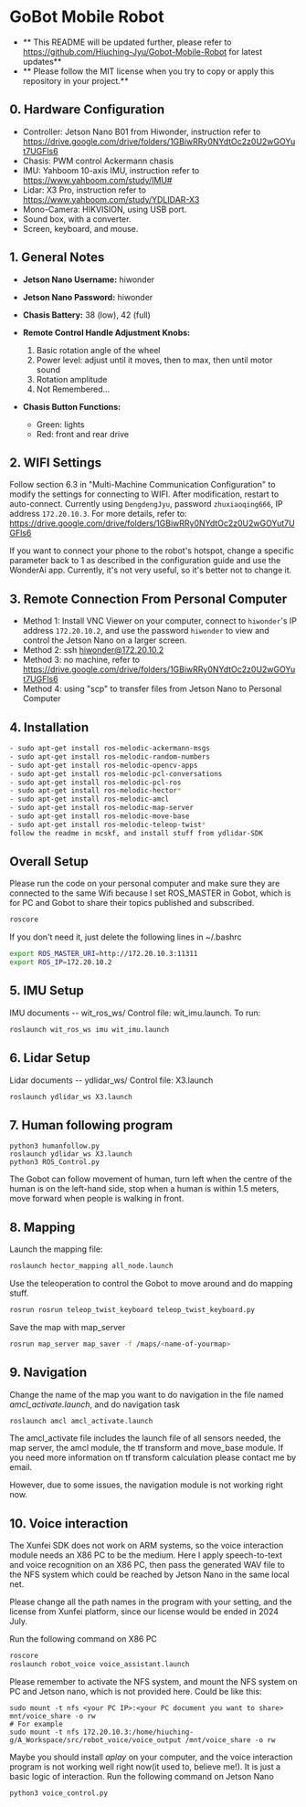# GoBot Mobile Robot
- ** This README will be updated further, please refer to https://github.com/Hiuching-Jyu/Gobot-Mobile-Robot for latest updates**
- ** Please follow the MIT license when you try to copy or apply this repository in your project.**

## 0. Hardware Configuration
- Controller: Jetson Nano B01 from Hiwonder, instruction refer to https://drive.google.com/drive/folders/1GBiwRRy0NYdtOc2z0U2wGOYut7UGFls6
- Chasis: PWM control Ackermann chasis
- IMU: Yahboom 10-axis IMU, instruction refer to https://www.yahboom.com/study/IMU# 
- Lidar: X3 Pro, instruction refer to https://www.yahboom.com/study/YDLIDAR-X3
- Mono-Camera: HIKVISION, using USB port.
- Sound box, with a converter.
- Screen, keyboard, and mouse.


## 1. General Notes
- **Jetson Nano Username:** hiwonder
- **Jetson Nano Password:** hiwonder
- **Chasis Battery:** 38 (low), 42 (full)
- **Remote Control Handle Adjustment Knobs:**
  1. Basic rotation angle of the wheel
  2. Power level: adjust until it moves, then to max, then until motor sound
  3. Rotation amplitude
  4. Not Remembered...
     
- **Chasis Button Functions:**
  - Green: lights
  - Red: front and rear drive

## 2. WIFI Settings
Follow section 6.3 in "Multi-Machine Communication Configuration" to modify the settings for connecting to WIFI. After modification, restart to auto-connect. Currently using `DengdengJyu`, password `zhuxiaoqing666`, IP address `172.20.10.3`. For more details, refer to: https://drive.google.com/drive/folders/1GBiwRRy0NYdtOc2z0U2wGOYut7UGFls6

If you want to connect your phone to the robot's hotspot, change a specific parameter back to 1 as described in the configuration guide and use the WonderAi app. Currently, it's not very useful, so it's better not to change it.

## 3. Remote Connection From Personal Computer
- Method 1: Install VNC Viewer on your computer, connect to `hiwonder`'s IP address `172.20.10.2`, and use the password `hiwonder` to view and control the Jetson Nano on a larger screen.
- Method 2: ssh hiwonder@172.20.10.2
- Method 3: no machine, refer to https://drive.google.com/drive/folders/1GBiwRRy0NYdtOc2z0U2wGOYut7UGFls6
- Method 4: using "scp" to transfer files from Jetson Nano to Personal Computer

## 4. Installation
```bash
- sudo apt-get install ros-melodic-ackermann-msgs
- sudo apt-get install ros-melodic-random-numbers
- sudo apt-get install ros-melodic-opencv-apps
- sudo apt-get install ros-melodic-pcl-conversations
- sudo apt-get install ros-melodic-pcl-ros
- sudo apt-get install ros-melodic-hector*
- sudo apt-get install ros-melodic-amcl
- sudo apt-get install ros-melodic-map-server
- sudo apt-get install ros-melodic-move-base
- sudo apt-get install ros-melodic-teleop-twist*
follow the readme in mcskf, and install stuff from ydlidar-SDK
```

## Overall Setup
Please run the code on your personal computer and make sure they are connected to the same Wifi because I set ROS_MASTER in Gobot, which is for PC and Gobot to share their topics published and subscribed.
```bash
roscore
```

If you don't need it, just delete the following lines in ~/.bashrc
```bash
export ROS_MASTER_URI=http://172.20.10.3:11311
export ROS_IP=172.20.10.2
```

## 5. IMU Setup
IMU documents -- wit_ros_ws/
Control file: wit_imu.launch. To run:
```bash
roslaunch wit_ros_ws imu wit_imu.launch
```

## 6. Lidar Setup
Lidar documents -- ydlidar_ws/
Control file: X3.launch
```bash
roslaunch ydlidar_ws X3.launch
```

## 7. Human following program
```
python3 humanfollow.py
roslaunch ydlidar_ws X3.launch
python3 ROS_Control.py
```
The Gobot can follow movement of human, turn left when the centre of the human is on the left-hand side, stop when a human is within 1.5 meters, move forward when people is walking in front.

## 8. Mapping
Launch the mapping file:
```bash
roslaunch hector_mapping all_node.launch
```

Use the teleoperation to control the Gobot to move around and do mapping stuff.
```bash
rosrun rosrun teleop_twist_keyboard teleop_twist_keyboard.py
```
Save the map with map_server
```bash
rosrun map_server map_saver -f /maps/<name-of-yourmap>
```

## 9. Navigation
Change the name of the map you want to do navigation in the file named _amcl_activate.launch_, and do navigation task
```bash
roslaunch amcl amcl_activate.launch
```
The amcl_activate file includes the launch file of all sensors needed, the map server, the amcl module, the tf transform and move_base module. If you need more information on tf transform calculation please contact me by email.

However, due to some issues, the navigation module is not working right now.

## 10. Voice interaction
The Xunfei SDK does not work on ARM systems, so the voice interaction module needs an X86 PC to be the medium. Here I apply speech-to-text and voice recognition on an X86 PC, then pass the generated WAV file to the NFS system which could be reached by Jetson Nano in the same local net.

Please change all the path names in the program with your setting, and the license from Xunfei platform, since our license would be ended in 2024 July.

Run the following command on X86 PC
```bash
roscore
roslaunch robot_voice voice_assistant.launch
```
Please remember to activate the NFS system, and mount the NFS system on PC and Jetson nano, which is not provided here.
Could be like this:
```
sudo mount -t nfs <your PC IP>:<your PC document you want to share> mnt/voice_share -o rw
# For example
sudo mount -t nfs 172.20.10.3:/home/hiuching-g/A_Workspace/src/robot_voice/voice_output /mnt/voice_share -o rw
```

Maybe you should install _aplay_ on your computer, and the voice interaction program is not working well right now(it used to, believe me!). It is just a basic logic of interaction.
Run the following command on Jetson Nano
```bash
python3 voice_control.py
```

